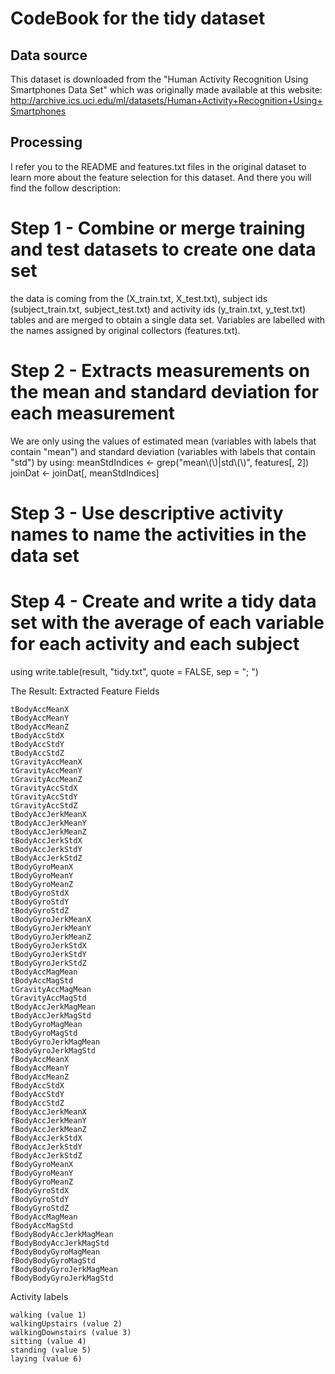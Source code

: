 CodeBook for the tidy dataset
=============================

Data source
-----------
This dataset is downloaded from the "Human Activity Recognition Using Smartphones Data Set" which was originally made available at this website: 
http://archive.ics.uci.edu/ml/datasets/Human+Activity+Recognition+Using+Smartphones

Processing
-----------------
I refer you to the README and features.txt files in the original dataset to learn more about the feature selection for this dataset. And there you will find the follow description:

# Step 1 - Combine or merge training and test datasets to create one data set
the data is coming from the (X_train.txt, X_test.txt), subject ids (subject_train.txt, subject_test.txt) and activity ids (y_train.txt, y_test.txt) tables and are merged to obtain a single data set. Variables are labelled with the names assigned by original collectors (features.txt).

# Step 2 - Extracts measurements on the mean and standard deviation for each measurement
We are only using the values of estimated mean (variables with labels that contain "mean") and standard deviation (variables with labels that contain "std") by using:
meanStdIndices <- grep("mean\\(\\)|std\\(\\)", features[, 2])
joinDat <- joinDat[, meanStdIndices]

# Step 3 - Use descriptive activity names to name the activities in the data set

# Step 4 - Create and write a tidy data set with the average of each variable for each activity and each subject
using write.table(result, "tidy.txt", quote = FALSE, sep = "; ")

The Result:
Extracted Feature Fields

    tBodyAccMeanX
    tBodyAccMeanY
    tBodyAccMeanZ
    tBodyAccStdX
    tBodyAccStdY
    tBodyAccStdZ
    tGravityAccMeanX
    tGravityAccMeanY
    tGravityAccMeanZ
    tGravityAccStdX
    tGravityAccStdY
    tGravityAccStdZ
    tBodyAccJerkMeanX
    tBodyAccJerkMeanY
    tBodyAccJerkMeanZ
    tBodyAccJerkStdX
    tBodyAccJerkStdY
    tBodyAccJerkStdZ
    tBodyGyroMeanX
    tBodyGyroMeanY
    tBodyGyroMeanZ
    tBodyGyroStdX
    tBodyGyroStdY
    tBodyGyroStdZ
    tBodyGyroJerkMeanX
    tBodyGyroJerkMeanY
    tBodyGyroJerkMeanZ
    tBodyGyroJerkStdX
    tBodyGyroJerkStdY
    tBodyGyroJerkStdZ
    tBodyAccMagMean
    tBodyAccMagStd
    tGravityAccMagMean
    tGravityAccMagStd
    tBodyAccJerkMagMean
    tBodyAccJerkMagStd
    tBodyGyroMagMean
    tBodyGyroMagStd
    tBodyGyroJerkMagMean
    tBodyGyroJerkMagStd
    fBodyAccMeanX
    fBodyAccMeanY
    fBodyAccMeanZ
    fBodyAccStdX
    fBodyAccStdY
    fBodyAccStdZ
    fBodyAccJerkMeanX
    fBodyAccJerkMeanY
    fBodyAccJerkMeanZ
    fBodyAccJerkStdX
    fBodyAccJerkStdY
    fBodyAccJerkStdZ
    fBodyGyroMeanX
    fBodyGyroMeanY
    fBodyGyroMeanZ
    fBodyGyroStdX
    fBodyGyroStdY
    fBodyGyroStdZ
    fBodyAccMagMean
    fBodyAccMagStd
    fBodyBodyAccJerkMagMean
    fBodyBodyAccJerkMagStd
    fBodyBodyGyroMagMean
    fBodyBodyGyroMagStd
    fBodyBodyGyroJerkMagMean
    fBodyBodyGyroJerkMagStd

Activity labels

    walking (value 1)
    walkingUpstairs (value 2)
    walkingDownstairs (value 3)
    sitting (value 4)
    standing (value 5)
    laying (value 6)


